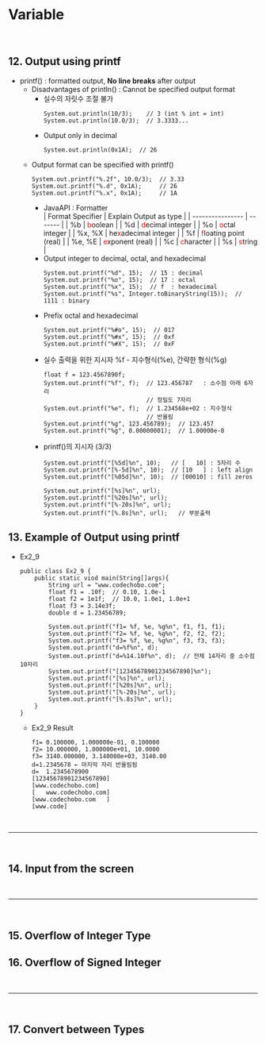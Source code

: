 # **Variable**
  
<br>

## 12. Output using printf
- printf() : formatted output, **No line breaks** after output
  - Disadvantages of println() : Cannot be specified output format
    - 실수의 자릿수 조절 불가
      ```
      System.out.println(10/3);    // 3 (int % int = int)
      System.out.println(10.0/3);  // 3.3333...
      ```
    - Output only in decimal
      ```
      System.out.println(0x1A);  // 26
      ```  
  - Output format can be specified with printf()
    ```
    System.out.printf("%.2f", 10.0/3);  // 3.33
    System.out.printf("%.d", 0x1A);     // 26
    System.out.printf("%.x", 0x1A);     // 1A
    ```
    - JavaAPI : Formatter  
      | Format Specifier | Explain Output as type |
      | ---------------- | ------- |
      | %b               | <span style='color:red'>b</span>oolean |
      | %d               | <span style='color:red'>d</span>ecimal integer |
      | %o               | <span style='color:red'>o</span>ctal integer |
      | %x, %X           | he<span style='color:red'>x</span>adecimal integer  |
      | %f               | <span style='color:red'>f</span>loating point (real) |
      | %e, %E           | <span style='color:red'>e</span>xponent (real) | 
      | %c               | <span style='color:red'>c</span>haracter | 
      | %s               | <span style='color:red'>s</span>tring |
    - Output integer to decimal, octal, and hexadecimal
      ```
      System.out.printf("%d", 15);  // 15 : decimal
      System.out.printf("%o", 15);  // 17 : octal
      System.out.printf("%x", 15);  // f  : hexadecimal
      System.out.printf("%s", Integer.toBinaryString(15));  // 1111 : binary
      ```
    - Prefix octal and hexadecimal
      ```
      System.out.printf("%#o", 15);  // 017 
      System.out.printf("%#x", 15);  // 0xf 
      System.out.printf("%#X", 15);  // 0xF
      ```
    - 실수 출력을 위한 지시자 %f - 지수형식(%e), 간략한 형식(%g)
      ```
      float f = 123.4567890f;
      System.out.printf("%f", f);  // 123.456787   : 소수점 아래 6자리
                                   // 정밀도 7자리
      System.out.printf("%e", f);  // 1.234568e+02 : 지수형식
                                   // 반올림
      System.out.printf("%g", 123.456789);  // 123.457
      System.out.printf("%g", 0.00000001);  // 1.00000e-8
      ```
    - printf()의 지시자 (3/3)
      ```
      System.out.printf("[%5d]%n", 10);   // [   10] : 5자리 수
      System.out.printf("[%-5d]%n", 10);  // [10   ] : left align
      System.out.printf("[%05d]%n", 10);  // [00010] : fill zeros

      System.out.printf("[%s]%n", url);
      System.out.printf("[%20s]%n", url);
      System.out.printf("[%-20s]%n", url);
      System.out.printf("[%.8s]%n", url);   // 부분출력
      ```

## 13. Example of Output using printf
- Ex2_9
    ```
    public class Ex2_9 {
        public static viod main(String[]args){
            String url = "www.codechobo.com";
            float f1 = .10f;  // 0.10, 1.0e-1
            float f2 = 1e1f;  // 10.0, 1.0e1, 1.0e+1
            float f3 = 3.14e3f;
            double d = 1.23456789;

            System.out.printf("f1= %f, %e, %g%n", f1, f1, f1);
            System.out.printf("f2= %f, %e, %g%n", f2, f2, f2);
            System.out.printf("f3= %f, %e, %g%n", f3, f3, f3);
            System.out.printf("d=%f%n", d);
            System.out.printf("d=%14.10f%n", d);  // 전체 14자리 중 소수점 10자리
            System.out.printf("[12345678901234567890]%n");
            System.out.printf("[%s]%n", url);
            System.out.printf("[%20s]%n", url);
            System.out.printf("[%-20s]%n", url);  
            System.out.printf("[%.8s]%n", url);   
        }
    }
    ```

  - Ex2_9 Result
    ```
    f1= 0.100000, 1.000000e-01, 0.100000
    f2= 10.000000, 1.000000e+01, 10.0000
    f3= 3140.000000, 3.140000e+03, 3140.00
    d=1.2345678 ← 마지막 자리 반올림됨
    d=  1.2345678900
    [12345678901234567890]
    [www.codechobo.com]
    [   www.codechobo.com]
    [www.codechobo.com   ]
    [www.code]

    ```

<br>
<hr>
<br>

## 14. Input from the screen

<br>
<hr>
<br>

## 15. Overflow of Integer Type

## 16. Overflow of Signed Integer

<br>
<hr>
<br>

## 17. Convert between Types

